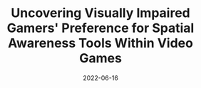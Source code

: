 ---
title: Uncovering Visually Impaired Gamers' Preference for Spatial Awareness Tools Within Video Games
image: "https://rgonzalezp.github.io/src/assets/img/minimap/minimaphighlight.png"
date:  2022-06-16
conference: "ASSETS'22"
short_desc: "We implemented four leading approaches to facilitating spatial awareness for gamers with visual impairments and investigate their merits and limitations. The four tools are: a smartphone map, a whole-room shockwave, a directional scanner, and a simple audio menu of points-of-interest. We evaluated how important gamers consider six different types of spatial awareness — that have been found to be important in physical world settings. Our findings reveal important design implications for future spatial awareness tools "
link_paper: "https://dl.acm.org/doi/10.1145/3474349.3480177"
---